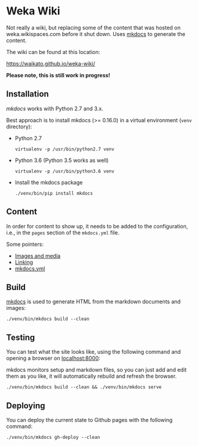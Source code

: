 # Weka Wiki

Not really a wiki, but replacing some of the content that was hosted on
weka.wikispaces.com before it shut down. Uses [mkdocs](http://www.mkdocs.org/) 
to generate the content.

The wiki can be found at this location:

https://waikato.github.io/weka-wiki/

**Please note, this is still work in progress!**


## Installation

*mkdocs* works with Python 2.7 and 3.x.

Best approach is to install mkdocs (>= 0.16.0) in a virtual environment 
(`venv` directory):

* Python 2.7

  ```
  virtualenv -p /usr/bin/python2.7 venv
  ```

* Python 3.6 (Python 3.5 works as well)

  ```
  virtualenv -p /usr/bin/python3.6 venv
  ```

* Install the mkdocs package

  ```
  ./venv/bin/pip install mkdocs
  ```


## Content

In order for content to show up, it needs to be added to the configuration, 
i.e., in the `pages` section of the `mkdocs.yml` file.

Some pointers:

* [Images and media](http://www.mkdocs.org/user-guide/writing-your-docs/#images-and-media)
* [Linking](http://www.mkdocs.org/user-guide/writing-your-docs/#linking-documents)
* [mkdocs.yml](http://www.mkdocs.org/user-guide/configuration/)


## Build

[mkdocs](http://www.mkdocs.org/) is used to generate HTML from the 
markdown documents and images:

```
./venv/bin/mkdocs build --clean
```


## Testing

You can test what the site looks like, using the following command
and opening a browser on [localhost:8000](http://127.0.0.1:8000):

mkdocs monitors setup and markdown files, so you can just add and edit
them as you like, it will automatically rebuild and refresh the browser.

```
./venv/bin/mkdocs build --clean && ./venv/bin/mkdocs serve
```

## Deploying

You can deploy the current state to Github pages with the following command:

```
./venv/bin/mkdocs gh-deploy --clean
```

